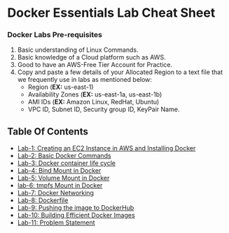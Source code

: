 # Docker Essentials Lab Cheat Sheet

### Docker Labs Pre-requisites
1. Basic understanding of Linux Commands.
2. Basic knowledge of a Cloud platform such as AWS.
3. Good to have an AWS-Free Tier Account for Practice.
4. Copy and paste a few details of your Allocated Region to a text file that we frequently use in labs as mentioned below:
     - Region (**EX:** us-east-1)
     - Availability Zones (**EX:** us-east-1a, us-east-1b)
     - AMI IDs (**EX:** Amazon Linux, RedHat, Ubuntu)
     - VPC ID, Subnet ID, Security group ID, KeyPair Name.

## Table Of Contents
* [Lab-1: Creating an EC2 Instance in AWS and Installing Docker](https://github.com/Mehar-Nafis/DockerEssentials/blob/main/Creating%20an%20EC2%20Instance%20in%20AWS%20and%20Installing%20Docker.md)
* [Lab-2: Basic Docker Commands](https://github.com/Mehar-Nafis/DockerEssentials/blob/main/Basic%20Docker%20Commands.md)
* [Lab-3: Docker container life cycle](https://github.com/Mehar-Nafis/DockerEssentials/blob/main/Docker%20container%20life%20cycle.md)
* [Lab-4: Bind Mount in Docker](https://github.com/Mehar-Nafis/DockerEssentials/blob/main/Bind%20Mount%20in%20Docker.md)
* [Lab-5: Volume Mount in Docker](https://github.com/Mehar-Nafis/DockerEssentials/blob/main/Bind%20Mount%20in%20Docker.md)
* [lab-6: tmpfs Mount in Docker](https://github.com/Mehar-Nafis/DockerEssentials/blob/main/tmpfs%20Mount%20in%20Docker.md)
* [Lab-7: Docker Networking](https://github.com/Mehar-Nafis/DockerEssentials/blob/main/Docker%20Networking.md)
* [Lab-8: Dockerfile](https://github.com/Mehar-Nafis/DockerEssentials/blob/main/Dockerfile.md)
* [Lab-9: Pushing the image to DockerHub](https://github.com/Mehar-Nafis/DockerEssentials/blob/main/Pushing%20the%20image%20to%20DockerHub.md)
* [Lab-10: Building Efficient Docker Images](https://github.com/Mehar-Nafis/DockerEssentials/blob/main/Building%20Efficient%20Docker%20Images.md)
* [Lab-11: Problem Statement](https://github.com/Mehar-Nafis/DockerEssentials/blob/main/Problem%20Statement.md)


